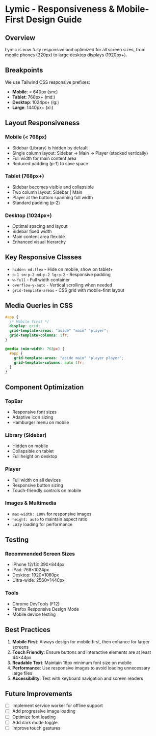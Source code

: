 # Lymic - Responsiveness & Mobile-First Design Guide

## Overview

Lymic is now fully responsive and optimized for all screen sizes, from mobile phones (320px) to large desktop displays (1920px+).

## Breakpoints

We use Tailwind CSS responsive prefixes:

- **Mobile**: < 640px (sm:)
- **Tablet**: 768px+ (md:)
- **Desktop**: 1024px+ (lg:)
- **Large**: 1440px+ (xl:)

## Layout Responsiveness

### Mobile (< 768px)
- Sidebar (Library) is hidden by default
- Single column layout: Sidebar → Main → Player (stacked vertically)
- Full width for main content area
- Reduced padding (p-1) to save space

### Tablet (768px+)
- Sidebar becomes visible and collapsible
- Two column layout: Sidebar | Main
- Player at the bottom spanning full width
- Standard padding (p-2)

### Desktop (1024px+)
- Optimal spacing and layout
- Sidebar fixed width
- Main content area flexible
- Enhanced visual hierarchy

## Key Responsive Classes

- `hidden md:flex` - Hide on mobile, show on tablet+
- `p-1 sm:p-2 md:p-2 lg:p-2` - Responsive padding
- `w-full` - Full width container
- `overflow-y-auto` - Vertical scrolling when needed
- `grid-template-areas` - CSS grid with mobile-first layout

## Media Queries in CSS

```css
#app {
  /* Mobile first */
  display: grid;
  grid-template-areas: "aside" "main" "player";
  grid-template-columns: 1fr;
}

@media (min-width: 768px) {
  #app {
    grid-template-areas: "aside main" "player player";
    grid-template-columns: auto 1fr;
  }
}
```

## Component Optimization

### TopBar
- Responsive font sizes
- Adaptive icon sizing
- Hamburger menu on mobile

### Library (Sidebar)
- Hidden on mobile
- Collapsible on tablet
- Full height on desktop

### Player
- Full width on all devices
- Responsive button sizing
- Touch-friendly controls on mobile

### Images & Multimedia
- `max-width: 100%` for responsive images
- `height: auto` to maintain aspect ratio
- Lazy loading for performance

## Testing

### Recommended Screen Sizes
- iPhone 12/13: 390×844px
- iPad: 768×1024px
- Desktop: 1920×1080px
- Ultra-wide: 2560×1440px

### Tools
- Chrome DevTools (F12)
- Firefox Responsive Design Mode
- Mobile device testing

## Best Practices

1. **Mobile First**: Always design for mobile first, then enhance for larger screens
2. **Touch Friendly**: Ensure buttons and interactive elements are at least 44×44px
3. **Readable Text**: Maintain 16px minimum font size on mobile
4. **Performance**: Use responsive images to avoid loading unnecessary large files
5. **Accessibility**: Test with keyboard navigation and screen readers

## Future Improvements

- [ ] Implement service worker for offline support
- [ ] Add progressive image loading
- [ ] Optimize font loading
- [ ] Add dark mode toggle
- [ ] Improve touch gestures
